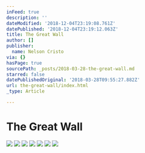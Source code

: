 ```yaml
---
inFeed: true
description: ''
dateModified: '2018-12-04T23:19:08.761Z'
datePublished: '2018-12-04T23:19:12.063Z'
title: The Great Wall
author: []
publisher:
  name: Nelson Cristo
via: {}
hasPage: true
sourcePath: _posts/2018-03-28-the-great-wall.md
starred: false
datePublishedOriginal: '2018-03-28T09:55:27.882Z'
url: the-great-wall/index.html
_type: Article

---
```

# The Great Wall
![](https://the-grid-user-content.s3-us-west-2.amazonaws.com/3ced2d8f-c08d-4f11-8567-a77116e2b94c.jpg)
![](https://the-grid-user-content.s3-us-west-2.amazonaws.com/da62cc69-76a0-4625-8e66-677ba169f33b.jpg)
![](https://the-grid-user-content.s3-us-west-2.amazonaws.com/1de2d23c-1e80-4e4b-9006-06ad1b40c54e.jpg)
![](https://the-grid-user-content.s3-us-west-2.amazonaws.com/9ce8d24a-b3e2-4eba-85e6-57b18e8f50cd.jpg)
![](https://the-grid-user-content.s3-us-west-2.amazonaws.com/dd4e94cc-6077-44d4-af0b-ce5bba6a19e3.jpg)
![](https://the-grid-user-content.s3-us-west-2.amazonaws.com/d6e165fc-587f-4bc4-87c2-3fd36d03a29f.jpg)
![](https://the-grid-user-content.s3-us-west-2.amazonaws.com/1ebdb80c-3a97-443d-89ac-a226fa04f3ce.jpg)